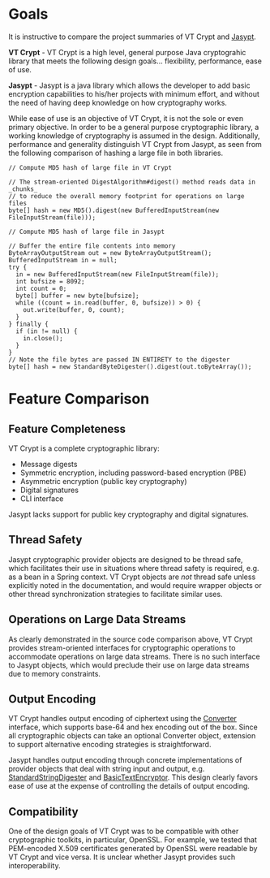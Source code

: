 # Goals #

It is instructive to compare the project summaries of VT Crypt and [Jasypt](http://www.jasypt.org/).

**VT Crypt** - VT Crypt is a high level, general purpose Java cryptograhic library that meets the following design goals... flexibility, performance, ease of use.

**Jasypt** - Jasypt is a java library which allows the developer to add basic encryption capabilities to his/her projects with minimum effort, and without the need of having deep knowledge on how cryptography works.

While ease of use is an objective of VT Crypt, it is not the sole or even primary objective.  In order to be a general purpose cryptographic library, a working knowledge of cryptography is assumed in the design.  Additionally, performance and generality distinguish VT Crypt from Jasypt, as seen from the following comparison of hashing a large file in both libraries.

```
// Compute MD5 hash of large file in VT Crypt

// The stream-oriented DigestAlgorithm#digest() method reads data in _chunks_
// to reduce the overall memory footprint for operations on large files
byte[] hash = new MD5().digest(new BufferedInputStream(new FileInputStream(file)));
```


```
// Compute MD5 hash of large file in Jasypt

// Buffer the entire file contents into memory
ByteArrayOutputStream out = new ByteArrayOutputStream();
BufferedInputStream in = null;
try {
  in = new BufferedInputStream(new FileInputStream(file));
  int bufsize = 8092;
  int count = 0;
  byte[] buffer = new byte[bufsize];
  while ((count = in.read(buffer, 0, bufsize)) > 0) {
    out.write(buffer, 0, count);
  }
} finally {
  if (in != null) {
    in.close();
  }
}
// Note the file bytes are passed IN ENTIRETY to the digester
byte[] hash = new StandardByteDigester().digest(out.toByteArray());
```

# Feature Comparison #

## Feature Completeness ##
VT Crypt is a complete cryptographic library:
  * Message digests
  * Symmetric encryption, including password-based encryption (PBE)
  * Asymmetric encryption (public key cryptography)
  * Digital signatures
  * CLI interface

Jasypt lacks support for public key cryptography and digital signatures.

## Thread Safety ##
Jasypt cryptographic provider objects are designed to be thread safe, which facilitates their use in situations where thread safety is required, e.g. as a bean in a Spring context.  VT Crypt objects are _not_ thread safe unless explicitly noted in the documentation, and would require wrapper objects or other thread synchronization strategies to facilitate similar uses.

## Operations on Large Data Streams ##
As clearly demonstrated in the source code comparison above, VT Crypt provides stream-oriented interfaces for cryptographic operations to accommodate operations on large data streams.  There is no such interface to Jasypt objects, which would preclude their use on large data streams due to memory constraints.

## Output Encoding ##
VT Crypt handles output encoding of ciphertext using the [Converter](http://vt-middleware.googlecode.com/svn/vt-crypt/javadoc/vt-crypt-2.0/edu/vt/middleware/crypt/util/Converter.html) interface, which supports base-64 and hex encoding out of the box.  Since all cryptographic objects can take an optional Converter object, extension to support alternative encoding strategies is straightforward.

Jasypt handles output encoding through concrete implementations of provider objects that deal with string input and output, e.g. [StandardStringDigester](http://www.jasypt.org/api/jasypt/apidocs/org/jasypt/digest/StandardStringDigester.html) and [BasicTextEncryptor](http://www.jasypt.org/api/jasypt/apidocs/org/jasypt/util/text/BasicTextEncryptor.html).  This design clearly favors ease of use at the expense of controlling the details of output encoding.

## Compatibility ##
One of the design goals of VT Crypt was to be compatible with other cryptographic toolkits, in particular, OpenSSL.  For example, we tested that PEM-encoded X.509 certificates generated by OpenSSL were readable by VT Crypt and vice versa.  It is unclear whether Jasypt provides such interoperability.
